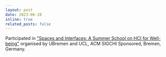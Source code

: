 ```yaml
---
layout: post
date: 2023-06-28
inline: true
related_posts: false
---
```


Participated in <a href="https://wellbeing.hci.rocks/summer-school#:~:text=Spaces%20and%20Interfaces%3A%20A%20Summer%20School%20on%20HCI%20for%20Well%2Dbeing&text=“Spaces%20and%20Interfaces%3A%20A%20Summer,between%2028th%2D30th%20June%202023.">"Spaces and Interfaces: A Summer School on HCI for Well-being"</a> organised by UBremen and UCL, ACM SIGCHI Sponsored, Bremen, Germany.
